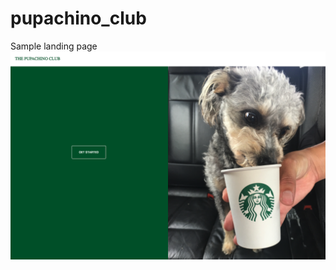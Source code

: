 # pupachino_club
Sample landing page
![final version image](https://github.com/KryptoCode/pupachino_club/blob/master/images/landing_page.png)